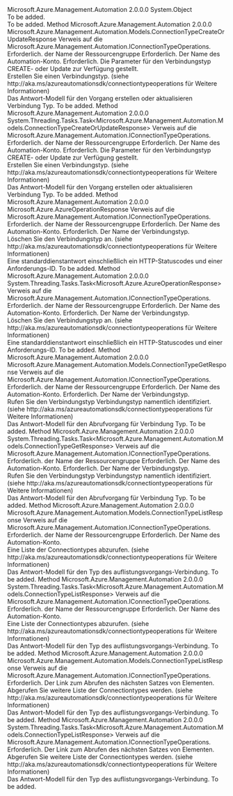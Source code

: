 <Type Name="ConnectionTypeOperationsExtensions" FullName="Microsoft.Azure.Management.Automation.ConnectionTypeOperationsExtensions">
  <TypeSignature Language="C#" Value="public static class ConnectionTypeOperationsExtensions" />
  <TypeSignature Language="ILAsm" Value=".class public auto ansi abstract sealed beforefieldinit ConnectionTypeOperationsExtensions extends System.Object" />
  <TypeSignature Language="DocId" Value="T:Microsoft.Azure.Management.Automation.ConnectionTypeOperationsExtensions" />
  <TypeSignature Language="VB.NET" Value="Public Module ConnectionTypeOperationsExtensions" />
  <TypeSignature Language="F#" Value="type ConnectionTypeOperationsExtensions = class" />
  <AssemblyInfo>
    <AssemblyName>Microsoft.Azure.Management.Automation</AssemblyName>
    <AssemblyVersion>2.0.0.0</AssemblyVersion>
  </AssemblyInfo>
  <Base>
    <BaseTypeName>System.Object</BaseTypeName>
  </Base>
  <Interfaces />
  <Docs>
    <summary>To be added.</summary>
    <remarks>To be added.</remarks>
  </Docs>
  <Members>
    <Member MemberName="CreateOrUpdate">
      <MemberSignature Language="C#" Value="public static Microsoft.Azure.Management.Automation.Models.ConnectionTypeCreateOrUpdateResponse CreateOrUpdate (this Microsoft.Azure.Management.Automation.IConnectionTypeOperations operations, string resourceGroupName, string automationAccount, Microsoft.Azure.Management.Automation.Models.ConnectionTypeCreateOrUpdateParameters parameters);" />
      <MemberSignature Language="ILAsm" Value=".method public static hidebysig class Microsoft.Azure.Management.Automation.Models.ConnectionTypeCreateOrUpdateResponse CreateOrUpdate(class Microsoft.Azure.Management.Automation.IConnectionTypeOperations operations, string resourceGroupName, string automationAccount, class Microsoft.Azure.Management.Automation.Models.ConnectionTypeCreateOrUpdateParameters parameters) cil managed" />
      <MemberSignature Language="DocId" Value="M:Microsoft.Azure.Management.Automation.ConnectionTypeOperationsExtensions.CreateOrUpdate(Microsoft.Azure.Management.Automation.IConnectionTypeOperations,System.String,System.String,Microsoft.Azure.Management.Automation.Models.ConnectionTypeCreateOrUpdateParameters)" />
      <MemberSignature Language="VB.NET" Value="&lt;Extension()&gt;&#xA;Public Function CreateOrUpdate (operations As IConnectionTypeOperations, resourceGroupName As String, automationAccount As String, parameters As ConnectionTypeCreateOrUpdateParameters) As ConnectionTypeCreateOrUpdateResponse" />
      <MemberSignature Language="F#" Value="static member CreateOrUpdate : Microsoft.Azure.Management.Automation.IConnectionTypeOperations * string * string * Microsoft.Azure.Management.Automation.Models.ConnectionTypeCreateOrUpdateParameters -&gt; Microsoft.Azure.Management.Automation.Models.ConnectionTypeCreateOrUpdateResponse" Usage="Microsoft.Azure.Management.Automation.ConnectionTypeOperationsExtensions.CreateOrUpdate (operations, resourceGroupName, automationAccount, parameters)" />
      <MemberType>Method</MemberType>
      <AssemblyInfo>
        <AssemblyName>Microsoft.Azure.Management.Automation</AssemblyName>
        <AssemblyVersion>2.0.0.0</AssemblyVersion>
      </AssemblyInfo>
      <ReturnValue>
        <ReturnType>Microsoft.Azure.Management.Automation.Models.ConnectionTypeCreateOrUpdateResponse</ReturnType>
      </ReturnValue>
      <Parameters>
        <Parameter Name="operations" Type="Microsoft.Azure.Management.Automation.IConnectionTypeOperations" RefType="this" />
        <Parameter Name="resourceGroupName" Type="System.String" />
        <Parameter Name="automationAccount" Type="System.String" />
        <Parameter Name="parameters" Type="Microsoft.Azure.Management.Automation.Models.ConnectionTypeCreateOrUpdateParameters" />
      </Parameters>
      <Docs>
        <param name="operations">
            Verweis auf die Microsoft.Azure.Management.Automation.IConnectionTypeOperations.
            </param>
        <param name="resourceGroupName">
            Erforderlich. der Name der Ressourcengruppe
            </param>
        <param name="automationAccount">
            Erforderlich. Der Name des Automation-Konto.
            </param>
        <param name="parameters">
            Erforderlich. Die Parameter für den Verbindungstyp CREATE- oder Update zur Verfügung gestellt.
            </param>
        <summary>
            Erstellen Sie einen Verbindungstyp.  (siehe http://aka.ms/azureautomationsdk/connectiontypeoperations für Weitere Informationen)
            </summary>
        <returns>
            Das Antwort-Modell für den Vorgang erstellen oder aktualisieren Verbindung Typ.
            </returns>
        <remarks>To be added.</remarks>
      </Docs>
    </Member>
    <Member MemberName="CreateOrUpdateAsync">
      <MemberSignature Language="C#" Value="public static System.Threading.Tasks.Task&lt;Microsoft.Azure.Management.Automation.Models.ConnectionTypeCreateOrUpdateResponse&gt; CreateOrUpdateAsync (this Microsoft.Azure.Management.Automation.IConnectionTypeOperations operations, string resourceGroupName, string automationAccount, Microsoft.Azure.Management.Automation.Models.ConnectionTypeCreateOrUpdateParameters parameters);" />
      <MemberSignature Language="ILAsm" Value=".method public static hidebysig class System.Threading.Tasks.Task`1&lt;class Microsoft.Azure.Management.Automation.Models.ConnectionTypeCreateOrUpdateResponse&gt; CreateOrUpdateAsync(class Microsoft.Azure.Management.Automation.IConnectionTypeOperations operations, string resourceGroupName, string automationAccount, class Microsoft.Azure.Management.Automation.Models.ConnectionTypeCreateOrUpdateParameters parameters) cil managed" />
      <MemberSignature Language="DocId" Value="M:Microsoft.Azure.Management.Automation.ConnectionTypeOperationsExtensions.CreateOrUpdateAsync(Microsoft.Azure.Management.Automation.IConnectionTypeOperations,System.String,System.String,Microsoft.Azure.Management.Automation.Models.ConnectionTypeCreateOrUpdateParameters)" />
      <MemberSignature Language="VB.NET" Value="&lt;Extension()&gt;&#xA;Public Function CreateOrUpdateAsync (operations As IConnectionTypeOperations, resourceGroupName As String, automationAccount As String, parameters As ConnectionTypeCreateOrUpdateParameters) As Task(Of ConnectionTypeCreateOrUpdateResponse)" />
      <MemberSignature Language="F#" Value="static member CreateOrUpdateAsync : Microsoft.Azure.Management.Automation.IConnectionTypeOperations * string * string * Microsoft.Azure.Management.Automation.Models.ConnectionTypeCreateOrUpdateParameters -&gt; System.Threading.Tasks.Task&lt;Microsoft.Azure.Management.Automation.Models.ConnectionTypeCreateOrUpdateResponse&gt;" Usage="Microsoft.Azure.Management.Automation.ConnectionTypeOperationsExtensions.CreateOrUpdateAsync (operations, resourceGroupName, automationAccount, parameters)" />
      <MemberType>Method</MemberType>
      <AssemblyInfo>
        <AssemblyName>Microsoft.Azure.Management.Automation</AssemblyName>
        <AssemblyVersion>2.0.0.0</AssemblyVersion>
      </AssemblyInfo>
      <ReturnValue>
        <ReturnType>System.Threading.Tasks.Task&lt;Microsoft.Azure.Management.Automation.Models.ConnectionTypeCreateOrUpdateResponse&gt;</ReturnType>
      </ReturnValue>
      <Parameters>
        <Parameter Name="operations" Type="Microsoft.Azure.Management.Automation.IConnectionTypeOperations" RefType="this" />
        <Parameter Name="resourceGroupName" Type="System.String" />
        <Parameter Name="automationAccount" Type="System.String" />
        <Parameter Name="parameters" Type="Microsoft.Azure.Management.Automation.Models.ConnectionTypeCreateOrUpdateParameters" />
      </Parameters>
      <Docs>
        <param name="operations">
            Verweis auf die Microsoft.Azure.Management.Automation.IConnectionTypeOperations.
            </param>
        <param name="resourceGroupName">
            Erforderlich. der Name der Ressourcengruppe
            </param>
        <param name="automationAccount">
            Erforderlich. Der Name des Automation-Konto.
            </param>
        <param name="parameters">
            Erforderlich. Die Parameter für den Verbindungstyp CREATE- oder Update zur Verfügung gestellt.
            </param>
        <summary>
            Erstellen Sie einen Verbindungstyp.  (siehe http://aka.ms/azureautomationsdk/connectiontypeoperations für Weitere Informationen)
            </summary>
        <returns>
            Das Antwort-Modell für den Vorgang erstellen oder aktualisieren Verbindung Typ.
            </returns>
        <remarks>To be added.</remarks>
      </Docs>
    </Member>
    <Member MemberName="Delete">
      <MemberSignature Language="C#" Value="public static Microsoft.Azure.AzureOperationResponse Delete (this Microsoft.Azure.Management.Automation.IConnectionTypeOperations operations, string resourceGroupName, string automationAccount, string connectionTypeName);" />
      <MemberSignature Language="ILAsm" Value=".method public static hidebysig class Microsoft.Azure.AzureOperationResponse Delete(class Microsoft.Azure.Management.Automation.IConnectionTypeOperations operations, string resourceGroupName, string automationAccount, string connectionTypeName) cil managed" />
      <MemberSignature Language="DocId" Value="M:Microsoft.Azure.Management.Automation.ConnectionTypeOperationsExtensions.Delete(Microsoft.Azure.Management.Automation.IConnectionTypeOperations,System.String,System.String,System.String)" />
      <MemberSignature Language="VB.NET" Value="&lt;Extension()&gt;&#xA;Public Function Delete (operations As IConnectionTypeOperations, resourceGroupName As String, automationAccount As String, connectionTypeName As String) As AzureOperationResponse" />
      <MemberSignature Language="F#" Value="static member Delete : Microsoft.Azure.Management.Automation.IConnectionTypeOperations * string * string * string -&gt; Microsoft.Azure.AzureOperationResponse" Usage="Microsoft.Azure.Management.Automation.ConnectionTypeOperationsExtensions.Delete (operations, resourceGroupName, automationAccount, connectionTypeName)" />
      <MemberType>Method</MemberType>
      <AssemblyInfo>
        <AssemblyName>Microsoft.Azure.Management.Automation</AssemblyName>
        <AssemblyVersion>2.0.0.0</AssemblyVersion>
      </AssemblyInfo>
      <ReturnValue>
        <ReturnType>Microsoft.Azure.AzureOperationResponse</ReturnType>
      </ReturnValue>
      <Parameters>
        <Parameter Name="operations" Type="Microsoft.Azure.Management.Automation.IConnectionTypeOperations" RefType="this" />
        <Parameter Name="resourceGroupName" Type="System.String" />
        <Parameter Name="automationAccount" Type="System.String" />
        <Parameter Name="connectionTypeName" Type="System.String" />
      </Parameters>
      <Docs>
        <param name="operations">
            Verweis auf die Microsoft.Azure.Management.Automation.IConnectionTypeOperations.
            </param>
        <param name="resourceGroupName">
            Erforderlich. der Name der Ressourcengruppe
            </param>
        <param name="automationAccount">
            Erforderlich. Der Name des Automation-Konto.
            </param>
        <param name="connectionTypeName">
            Erforderlich. Der Name der Verbindungstyp.
            </param>
        <summary>
            Löschen Sie den Verbindungstyp an.  (siehe http://aka.ms/azureautomationsdk/connectiontypeoperations für Weitere Informationen)
            </summary>
        <returns>
            Eine standarddienstantwort einschließlich ein HTTP-Statuscodes und einer Anforderungs-ID.
            </returns>
        <remarks>To be added.</remarks>
      </Docs>
    </Member>
    <Member MemberName="DeleteAsync">
      <MemberSignature Language="C#" Value="public static System.Threading.Tasks.Task&lt;Microsoft.Azure.AzureOperationResponse&gt; DeleteAsync (this Microsoft.Azure.Management.Automation.IConnectionTypeOperations operations, string resourceGroupName, string automationAccount, string connectionTypeName);" />
      <MemberSignature Language="ILAsm" Value=".method public static hidebysig class System.Threading.Tasks.Task`1&lt;class Microsoft.Azure.AzureOperationResponse&gt; DeleteAsync(class Microsoft.Azure.Management.Automation.IConnectionTypeOperations operations, string resourceGroupName, string automationAccount, string connectionTypeName) cil managed" />
      <MemberSignature Language="DocId" Value="M:Microsoft.Azure.Management.Automation.ConnectionTypeOperationsExtensions.DeleteAsync(Microsoft.Azure.Management.Automation.IConnectionTypeOperations,System.String,System.String,System.String)" />
      <MemberSignature Language="VB.NET" Value="&lt;Extension()&gt;&#xA;Public Function DeleteAsync (operations As IConnectionTypeOperations, resourceGroupName As String, automationAccount As String, connectionTypeName As String) As Task(Of AzureOperationResponse)" />
      <MemberSignature Language="F#" Value="static member DeleteAsync : Microsoft.Azure.Management.Automation.IConnectionTypeOperations * string * string * string -&gt; System.Threading.Tasks.Task&lt;Microsoft.Azure.AzureOperationResponse&gt;" Usage="Microsoft.Azure.Management.Automation.ConnectionTypeOperationsExtensions.DeleteAsync (operations, resourceGroupName, automationAccount, connectionTypeName)" />
      <MemberType>Method</MemberType>
      <AssemblyInfo>
        <AssemblyName>Microsoft.Azure.Management.Automation</AssemblyName>
        <AssemblyVersion>2.0.0.0</AssemblyVersion>
      </AssemblyInfo>
      <ReturnValue>
        <ReturnType>System.Threading.Tasks.Task&lt;Microsoft.Azure.AzureOperationResponse&gt;</ReturnType>
      </ReturnValue>
      <Parameters>
        <Parameter Name="operations" Type="Microsoft.Azure.Management.Automation.IConnectionTypeOperations" RefType="this" />
        <Parameter Name="resourceGroupName" Type="System.String" />
        <Parameter Name="automationAccount" Type="System.String" />
        <Parameter Name="connectionTypeName" Type="System.String" />
      </Parameters>
      <Docs>
        <param name="operations">
            Verweis auf die Microsoft.Azure.Management.Automation.IConnectionTypeOperations.
            </param>
        <param name="resourceGroupName">
            Erforderlich. der Name der Ressourcengruppe
            </param>
        <param name="automationAccount">
            Erforderlich. Der Name des Automation-Konto.
            </param>
        <param name="connectionTypeName">
            Erforderlich. Der Name der Verbindungstyp.
            </param>
        <summary>
            Löschen Sie den Verbindungstyp an.  (siehe http://aka.ms/azureautomationsdk/connectiontypeoperations für Weitere Informationen)
            </summary>
        <returns>
            Eine standarddienstantwort einschließlich ein HTTP-Statuscodes und einer Anforderungs-ID.
            </returns>
        <remarks>To be added.</remarks>
      </Docs>
    </Member>
    <Member MemberName="Get">
      <MemberSignature Language="C#" Value="public static Microsoft.Azure.Management.Automation.Models.ConnectionTypeGetResponse Get (this Microsoft.Azure.Management.Automation.IConnectionTypeOperations operations, string resourceGroupName, string automationAccount, string connectionTypeName);" />
      <MemberSignature Language="ILAsm" Value=".method public static hidebysig class Microsoft.Azure.Management.Automation.Models.ConnectionTypeGetResponse Get(class Microsoft.Azure.Management.Automation.IConnectionTypeOperations operations, string resourceGroupName, string automationAccount, string connectionTypeName) cil managed" />
      <MemberSignature Language="DocId" Value="M:Microsoft.Azure.Management.Automation.ConnectionTypeOperationsExtensions.Get(Microsoft.Azure.Management.Automation.IConnectionTypeOperations,System.String,System.String,System.String)" />
      <MemberSignature Language="VB.NET" Value="&lt;Extension()&gt;&#xA;Public Function Get (operations As IConnectionTypeOperations, resourceGroupName As String, automationAccount As String, connectionTypeName As String) As ConnectionTypeGetResponse" />
      <MemberSignature Language="F#" Value="static member Get : Microsoft.Azure.Management.Automation.IConnectionTypeOperations * string * string * string -&gt; Microsoft.Azure.Management.Automation.Models.ConnectionTypeGetResponse" Usage="Microsoft.Azure.Management.Automation.ConnectionTypeOperationsExtensions.Get (operations, resourceGroupName, automationAccount, connectionTypeName)" />
      <MemberType>Method</MemberType>
      <AssemblyInfo>
        <AssemblyName>Microsoft.Azure.Management.Automation</AssemblyName>
        <AssemblyVersion>2.0.0.0</AssemblyVersion>
      </AssemblyInfo>
      <ReturnValue>
        <ReturnType>Microsoft.Azure.Management.Automation.Models.ConnectionTypeGetResponse</ReturnType>
      </ReturnValue>
      <Parameters>
        <Parameter Name="operations" Type="Microsoft.Azure.Management.Automation.IConnectionTypeOperations" RefType="this" />
        <Parameter Name="resourceGroupName" Type="System.String" />
        <Parameter Name="automationAccount" Type="System.String" />
        <Parameter Name="connectionTypeName" Type="System.String" />
      </Parameters>
      <Docs>
        <param name="operations">
            Verweis auf die Microsoft.Azure.Management.Automation.IConnectionTypeOperations.
            </param>
        <param name="resourceGroupName">
            Erforderlich. der Name der Ressourcengruppe
            </param>
        <param name="automationAccount">
            Erforderlich. Der Name des Automation-Konto.
            </param>
        <param name="connectionTypeName">
            Erforderlich. Der Name der Verbindungstyp.
            </param>
        <summary>
            Rufen Sie den Verbindungstyp Verbindungstyp namentlich identifiziert.
            (siehe http://aka.ms/azureautomationsdk/connectiontypeoperations für Weitere Informationen)
            </summary>
        <returns>
            Das Antwort-Modell für den Abrufvorgang für Verbindung Typ.
            </returns>
        <remarks>To be added.</remarks>
      </Docs>
    </Member>
    <Member MemberName="GetAsync">
      <MemberSignature Language="C#" Value="public static System.Threading.Tasks.Task&lt;Microsoft.Azure.Management.Automation.Models.ConnectionTypeGetResponse&gt; GetAsync (this Microsoft.Azure.Management.Automation.IConnectionTypeOperations operations, string resourceGroupName, string automationAccount, string connectionTypeName);" />
      <MemberSignature Language="ILAsm" Value=".method public static hidebysig class System.Threading.Tasks.Task`1&lt;class Microsoft.Azure.Management.Automation.Models.ConnectionTypeGetResponse&gt; GetAsync(class Microsoft.Azure.Management.Automation.IConnectionTypeOperations operations, string resourceGroupName, string automationAccount, string connectionTypeName) cil managed" />
      <MemberSignature Language="DocId" Value="M:Microsoft.Azure.Management.Automation.ConnectionTypeOperationsExtensions.GetAsync(Microsoft.Azure.Management.Automation.IConnectionTypeOperations,System.String,System.String,System.String)" />
      <MemberSignature Language="VB.NET" Value="&lt;Extension()&gt;&#xA;Public Function GetAsync (operations As IConnectionTypeOperations, resourceGroupName As String, automationAccount As String, connectionTypeName As String) As Task(Of ConnectionTypeGetResponse)" />
      <MemberSignature Language="F#" Value="static member GetAsync : Microsoft.Azure.Management.Automation.IConnectionTypeOperations * string * string * string -&gt; System.Threading.Tasks.Task&lt;Microsoft.Azure.Management.Automation.Models.ConnectionTypeGetResponse&gt;" Usage="Microsoft.Azure.Management.Automation.ConnectionTypeOperationsExtensions.GetAsync (operations, resourceGroupName, automationAccount, connectionTypeName)" />
      <MemberType>Method</MemberType>
      <AssemblyInfo>
        <AssemblyName>Microsoft.Azure.Management.Automation</AssemblyName>
        <AssemblyVersion>2.0.0.0</AssemblyVersion>
      </AssemblyInfo>
      <ReturnValue>
        <ReturnType>System.Threading.Tasks.Task&lt;Microsoft.Azure.Management.Automation.Models.ConnectionTypeGetResponse&gt;</ReturnType>
      </ReturnValue>
      <Parameters>
        <Parameter Name="operations" Type="Microsoft.Azure.Management.Automation.IConnectionTypeOperations" RefType="this" />
        <Parameter Name="resourceGroupName" Type="System.String" />
        <Parameter Name="automationAccount" Type="System.String" />
        <Parameter Name="connectionTypeName" Type="System.String" />
      </Parameters>
      <Docs>
        <param name="operations">
            Verweis auf die Microsoft.Azure.Management.Automation.IConnectionTypeOperations.
            </param>
        <param name="resourceGroupName">
            Erforderlich. der Name der Ressourcengruppe
            </param>
        <param name="automationAccount">
            Erforderlich. Der Name des Automation-Konto.
            </param>
        <param name="connectionTypeName">
            Erforderlich. Der Name der Verbindungstyp.
            </param>
        <summary>
            Rufen Sie den Verbindungstyp Verbindungstyp namentlich identifiziert.
            (siehe http://aka.ms/azureautomationsdk/connectiontypeoperations für Weitere Informationen)
            </summary>
        <returns>
            Das Antwort-Modell für den Abrufvorgang für Verbindung Typ.
            </returns>
        <remarks>To be added.</remarks>
      </Docs>
    </Member>
    <Member MemberName="List">
      <MemberSignature Language="C#" Value="public static Microsoft.Azure.Management.Automation.Models.ConnectionTypeListResponse List (this Microsoft.Azure.Management.Automation.IConnectionTypeOperations operations, string resourceGroupName, string automationAccount);" />
      <MemberSignature Language="ILAsm" Value=".method public static hidebysig class Microsoft.Azure.Management.Automation.Models.ConnectionTypeListResponse List(class Microsoft.Azure.Management.Automation.IConnectionTypeOperations operations, string resourceGroupName, string automationAccount) cil managed" />
      <MemberSignature Language="DocId" Value="M:Microsoft.Azure.Management.Automation.ConnectionTypeOperationsExtensions.List(Microsoft.Azure.Management.Automation.IConnectionTypeOperations,System.String,System.String)" />
      <MemberSignature Language="VB.NET" Value="&lt;Extension()&gt;&#xA;Public Function List (operations As IConnectionTypeOperations, resourceGroupName As String, automationAccount As String) As ConnectionTypeListResponse" />
      <MemberSignature Language="F#" Value="static member List : Microsoft.Azure.Management.Automation.IConnectionTypeOperations * string * string -&gt; Microsoft.Azure.Management.Automation.Models.ConnectionTypeListResponse" Usage="Microsoft.Azure.Management.Automation.ConnectionTypeOperationsExtensions.List (operations, resourceGroupName, automationAccount)" />
      <MemberType>Method</MemberType>
      <AssemblyInfo>
        <AssemblyName>Microsoft.Azure.Management.Automation</AssemblyName>
        <AssemblyVersion>2.0.0.0</AssemblyVersion>
      </AssemblyInfo>
      <ReturnValue>
        <ReturnType>Microsoft.Azure.Management.Automation.Models.ConnectionTypeListResponse</ReturnType>
      </ReturnValue>
      <Parameters>
        <Parameter Name="operations" Type="Microsoft.Azure.Management.Automation.IConnectionTypeOperations" RefType="this" />
        <Parameter Name="resourceGroupName" Type="System.String" />
        <Parameter Name="automationAccount" Type="System.String" />
      </Parameters>
      <Docs>
        <param name="operations">
            Verweis auf die Microsoft.Azure.Management.Automation.IConnectionTypeOperations.
            </param>
        <param name="resourceGroupName">
            Erforderlich. der Name der Ressourcengruppe
            </param>
        <param name="automationAccount">
            Erforderlich. Der Name des Automation-Konto.
            </param>
        <summary>
            Eine Liste der Connectiontypes abzurufen.  (siehe http://aka.ms/azureautomationsdk/connectiontypeoperations für Weitere Informationen)
            </summary>
        <returns>
            Das Antwort-Modell für den Typ des auflistungsvorgangs-Verbindung.
            </returns>
        <remarks>To be added.</remarks>
      </Docs>
    </Member>
    <Member MemberName="ListAsync">
      <MemberSignature Language="C#" Value="public static System.Threading.Tasks.Task&lt;Microsoft.Azure.Management.Automation.Models.ConnectionTypeListResponse&gt; ListAsync (this Microsoft.Azure.Management.Automation.IConnectionTypeOperations operations, string resourceGroupName, string automationAccount);" />
      <MemberSignature Language="ILAsm" Value=".method public static hidebysig class System.Threading.Tasks.Task`1&lt;class Microsoft.Azure.Management.Automation.Models.ConnectionTypeListResponse&gt; ListAsync(class Microsoft.Azure.Management.Automation.IConnectionTypeOperations operations, string resourceGroupName, string automationAccount) cil managed" />
      <MemberSignature Language="DocId" Value="M:Microsoft.Azure.Management.Automation.ConnectionTypeOperationsExtensions.ListAsync(Microsoft.Azure.Management.Automation.IConnectionTypeOperations,System.String,System.String)" />
      <MemberSignature Language="VB.NET" Value="&lt;Extension()&gt;&#xA;Public Function ListAsync (operations As IConnectionTypeOperations, resourceGroupName As String, automationAccount As String) As Task(Of ConnectionTypeListResponse)" />
      <MemberSignature Language="F#" Value="static member ListAsync : Microsoft.Azure.Management.Automation.IConnectionTypeOperations * string * string -&gt; System.Threading.Tasks.Task&lt;Microsoft.Azure.Management.Automation.Models.ConnectionTypeListResponse&gt;" Usage="Microsoft.Azure.Management.Automation.ConnectionTypeOperationsExtensions.ListAsync (operations, resourceGroupName, automationAccount)" />
      <MemberType>Method</MemberType>
      <AssemblyInfo>
        <AssemblyName>Microsoft.Azure.Management.Automation</AssemblyName>
        <AssemblyVersion>2.0.0.0</AssemblyVersion>
      </AssemblyInfo>
      <ReturnValue>
        <ReturnType>System.Threading.Tasks.Task&lt;Microsoft.Azure.Management.Automation.Models.ConnectionTypeListResponse&gt;</ReturnType>
      </ReturnValue>
      <Parameters>
        <Parameter Name="operations" Type="Microsoft.Azure.Management.Automation.IConnectionTypeOperations" RefType="this" />
        <Parameter Name="resourceGroupName" Type="System.String" />
        <Parameter Name="automationAccount" Type="System.String" />
      </Parameters>
      <Docs>
        <param name="operations">
            Verweis auf die Microsoft.Azure.Management.Automation.IConnectionTypeOperations.
            </param>
        <param name="resourceGroupName">
            Erforderlich. der Name der Ressourcengruppe
            </param>
        <param name="automationAccount">
            Erforderlich. Der Name des Automation-Konto.
            </param>
        <summary>
            Eine Liste der Connectiontypes abzurufen.  (siehe http://aka.ms/azureautomationsdk/connectiontypeoperations für Weitere Informationen)
            </summary>
        <returns>
            Das Antwort-Modell für den Typ des auflistungsvorgangs-Verbindung.
            </returns>
        <remarks>To be added.</remarks>
      </Docs>
    </Member>
    <Member MemberName="ListNext">
      <MemberSignature Language="C#" Value="public static Microsoft.Azure.Management.Automation.Models.ConnectionTypeListResponse ListNext (this Microsoft.Azure.Management.Automation.IConnectionTypeOperations operations, string nextLink);" />
      <MemberSignature Language="ILAsm" Value=".method public static hidebysig class Microsoft.Azure.Management.Automation.Models.ConnectionTypeListResponse ListNext(class Microsoft.Azure.Management.Automation.IConnectionTypeOperations operations, string nextLink) cil managed" />
      <MemberSignature Language="DocId" Value="M:Microsoft.Azure.Management.Automation.ConnectionTypeOperationsExtensions.ListNext(Microsoft.Azure.Management.Automation.IConnectionTypeOperations,System.String)" />
      <MemberSignature Language="VB.NET" Value="&lt;Extension()&gt;&#xA;Public Function ListNext (operations As IConnectionTypeOperations, nextLink As String) As ConnectionTypeListResponse" />
      <MemberSignature Language="F#" Value="static member ListNext : Microsoft.Azure.Management.Automation.IConnectionTypeOperations * string -&gt; Microsoft.Azure.Management.Automation.Models.ConnectionTypeListResponse" Usage="Microsoft.Azure.Management.Automation.ConnectionTypeOperationsExtensions.ListNext (operations, nextLink)" />
      <MemberType>Method</MemberType>
      <AssemblyInfo>
        <AssemblyName>Microsoft.Azure.Management.Automation</AssemblyName>
        <AssemblyVersion>2.0.0.0</AssemblyVersion>
      </AssemblyInfo>
      <ReturnValue>
        <ReturnType>Microsoft.Azure.Management.Automation.Models.ConnectionTypeListResponse</ReturnType>
      </ReturnValue>
      <Parameters>
        <Parameter Name="operations" Type="Microsoft.Azure.Management.Automation.IConnectionTypeOperations" RefType="this" />
        <Parameter Name="nextLink" Type="System.String" />
      </Parameters>
      <Docs>
        <param name="operations">
            Verweis auf die Microsoft.Azure.Management.Automation.IConnectionTypeOperations.
            </param>
        <param name="nextLink">
            Erforderlich. Der Link zum Abrufen des nächsten Satzes von Elementen.
            </param>
        <summary>
            Abgerufen Sie weitere Liste der Connectiontypes werden.  (siehe http://aka.ms/azureautomationsdk/connectiontypeoperations für Weitere Informationen)
            </summary>
        <returns>
            Das Antwort-Modell für den Typ des auflistungsvorgangs-Verbindung.
            </returns>
        <remarks>To be added.</remarks>
      </Docs>
    </Member>
    <Member MemberName="ListNextAsync">
      <MemberSignature Language="C#" Value="public static System.Threading.Tasks.Task&lt;Microsoft.Azure.Management.Automation.Models.ConnectionTypeListResponse&gt; ListNextAsync (this Microsoft.Azure.Management.Automation.IConnectionTypeOperations operations, string nextLink);" />
      <MemberSignature Language="ILAsm" Value=".method public static hidebysig class System.Threading.Tasks.Task`1&lt;class Microsoft.Azure.Management.Automation.Models.ConnectionTypeListResponse&gt; ListNextAsync(class Microsoft.Azure.Management.Automation.IConnectionTypeOperations operations, string nextLink) cil managed" />
      <MemberSignature Language="DocId" Value="M:Microsoft.Azure.Management.Automation.ConnectionTypeOperationsExtensions.ListNextAsync(Microsoft.Azure.Management.Automation.IConnectionTypeOperations,System.String)" />
      <MemberSignature Language="VB.NET" Value="&lt;Extension()&gt;&#xA;Public Function ListNextAsync (operations As IConnectionTypeOperations, nextLink As String) As Task(Of ConnectionTypeListResponse)" />
      <MemberSignature Language="F#" Value="static member ListNextAsync : Microsoft.Azure.Management.Automation.IConnectionTypeOperations * string -&gt; System.Threading.Tasks.Task&lt;Microsoft.Azure.Management.Automation.Models.ConnectionTypeListResponse&gt;" Usage="Microsoft.Azure.Management.Automation.ConnectionTypeOperationsExtensions.ListNextAsync (operations, nextLink)" />
      <MemberType>Method</MemberType>
      <AssemblyInfo>
        <AssemblyName>Microsoft.Azure.Management.Automation</AssemblyName>
        <AssemblyVersion>2.0.0.0</AssemblyVersion>
      </AssemblyInfo>
      <ReturnValue>
        <ReturnType>System.Threading.Tasks.Task&lt;Microsoft.Azure.Management.Automation.Models.ConnectionTypeListResponse&gt;</ReturnType>
      </ReturnValue>
      <Parameters>
        <Parameter Name="operations" Type="Microsoft.Azure.Management.Automation.IConnectionTypeOperations" RefType="this" />
        <Parameter Name="nextLink" Type="System.String" />
      </Parameters>
      <Docs>
        <param name="operations">
            Verweis auf die Microsoft.Azure.Management.Automation.IConnectionTypeOperations.
            </param>
        <param name="nextLink">
            Erforderlich. Der Link zum Abrufen des nächsten Satzes von Elementen.
            </param>
        <summary>
            Abgerufen Sie weitere Liste der Connectiontypes werden.  (siehe http://aka.ms/azureautomationsdk/connectiontypeoperations für Weitere Informationen)
            </summary>
        <returns>
            Das Antwort-Modell für den Typ des auflistungsvorgangs-Verbindung.
            </returns>
        <remarks>To be added.</remarks>
      </Docs>
    </Member>
  </Members>
</Type>